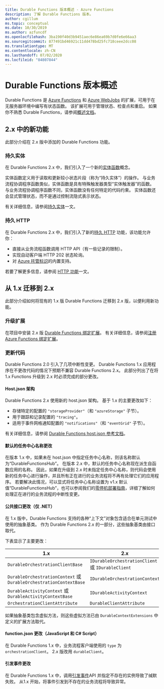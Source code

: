 ```yaml
---
title: Durable Functions 版本概述 - Azure Functions
description: 了解 Durable Functions 版本。
author: cgillum
ms.topic: conceptual
ms.date: 10/30/2019
ms.author: azfuncdf
ms.openlocfilehash: 3ba190f40d3b9451aec6e86ea69b7d0fe6e66aa3
ms.sourcegitcommit: 877491bd46921c11dd478bd25fc718ceee2dcc08
ms.translationtype: MT
ms.contentlocale: zh-CN
ms.lasthandoff: 07/02/2020
ms.locfileid: "84807844"
---
```

# <a name="durable-functions-versions-overview"></a>Durable Functions 版本概述

Durable Functions 是 [Azure Functions](../functions-overview.md) 和 [Azure WebJobs](../../app-service/web-sites-create-web-jobs.md) 的扩展，可用于在无服务器环境中编写有状态函数。 该扩展可用于管理状态、检查点和重启。 如果你不熟悉 Durable Functions，请参阅[概述文档](durable-functions-overview.md)。

## <a name="new-features-in-2x"></a>2\.x 中的新功能

此部分介绍在 2.x 版中添加的 Durable Functions 功能。

### <a name="durable-entities"></a>持久实体

在 Durable Functions 2.x 中，我们引入了一个新的[实体函数](durable-functions-entities.md)概念。

实体函数定义用于读取和更新较小状态片段（称为“持久实体”）的操作。  与业务流程协调程序函数类似，实体函数是具有特殊触发器类型“实体触发器”的函数。  与业务流程协调程序函数不同，实体函数没有任何特定的代码约束。 实体函数还会显式管理状态，而不是通过控制流隐式表示状态。

有关详细信息，请参阅[持久实体](durable-functions-entities.md)一文。

### <a name="durable-http"></a>持久 HTTP

在 Durable Functions 2.x 中，我们引入了新的[持久 HTTP](durable-functions-http-features.md#consuming-http-apis) 功能，该功能允许你：

* 直接从业务流程函数调用 HTTP API（有一些记录的限制）。
* 实现自动客户端 HTTP 202 状态轮询。
* 对 [Azure 托管标识](../../active-directory/managed-identities-azure-resources/overview.md)的内置支持。

若要了解更多信息，请参阅 [HTTP 功能](durable-functions-http-features.md#consuming-http-apis)一文。

## <a name="migrate-from-1x-to-2x"></a>从 1.x 迁移到 2.x

此部分介绍如何将现有的 1.x 版 Durable Functions 迁移到 2.x 版，以便利用新功能。

### <a name="upgrade-the-extension"></a>升级扩展

在项目中安装 2.x 版 [Durable Functions 绑定扩展](https://www.nuget.org/packages/Microsoft.Azure.WebJobs.Extensions.DurableTask)。 有关详细信息，请参阅[注册 Azure Functions 绑定扩展](../functions-bindings-register.md)。

### <a name="update-your-code"></a>更新代码

Durable Functions 2.0 引入了几项中断性变更。 Durable Functions 1.x 应用程序在不更改代码的情况下预期不兼容 Durable Functions 2.x。 此部分列出了在将 1.x Functions 升级到 2.x 时必须完成的部分更改。

#### <a name="hostjson-schema"></a>Host.json 架构

Durable Functions 2.x 使用新的 host.json 架构。 基于 1.x 的主要更改如下：

* 存储特定的配置的 `"storageProvider"`（和 `"azureStorage"` 子节）。
* 用于跟踪和记录配置的 `"tracing"`。
* 适用于事件网格通知配置的 `"notifications"`（和 `"eventGrid"` 子节）。

有关详细信息，请参阅 [Durable Functions host.json 参考文档](durable-functions-bindings.md#durable-functions-2-0-host-json)。

#### <a name="default-taskhub-name-changes"></a>默认的任务中心名称更改

在版本 1.x 中，如果未在 host.json 中指定任务中心名称，则该名称默认为“DurableFunctionsHub”。 在版本 2.x 中，默认的任务中心名称现在派生自函数应用的名称。 因此，如果在升级到 2.x 时未指定任务中心名称，则代码会使用新的任务中心进行操作，并且所有正在进行的业务流程将不再有处理它们的应用程序。 若要解决此情况，可以显式将任务中心名称设置为 v1.x 默认值“DurableFunctionsHub”，也可以参阅我们的[零停机部署指南](durable-functions-zero-downtime-deployment.md)，详细了解如何处理正在进行的业务流程的中断性变更。

#### <a name="public-interface-changes-net-only"></a>公共接口更改（仅 .NET）

在 1.x 版中，Durable Functions 支持的各种“上下文”对象包含适合在单元测试中使用的抽象基类。  作为 Durable Functions 2.x 的一部分，这些抽象基类由接口取代。

下表显示了主要更改：

| 1.x | 2.x |
|----------|----------|
| `DurableOrchestrationClientBase` | `IDurableOrchestrationClient` 或 `IDurableClient` |
| `DurableOrchestrationContext` 或 `DurableOrchestrationContextBase` | `IDurableOrchestrationContext` |
| `DurableActivityContext` 或 `DurableActivityContextBase` | `IDurableActivityContext` |
| `OrchestrationClientAttribute` | `DurableClientAttribute` |

如果抽象基类包含虚拟方法，则这些虚拟方法已由 `DurableContextExtensions` 中定义的扩展方法取代。

#### <a name="functionjson-changes-javascript-and-c-script"></a>function.json 更改（JavaScript 和 C# Script）

在 Durable Functions 1.x 中，业务流程客户端使用的 `type` 为 `orchestrationClient`。 2\.x 版改用 `durableClient`。

#### <a name="raise-event-changes"></a>引发事件更改

在 Durable Functions 1.x 中，调用[引发事件](durable-functions-external-events.md#send-events)API 并指定不存在的实例导致了缄默失败。 从1.x 开始，将事件引发到不存在的业务流程将导致异常。
